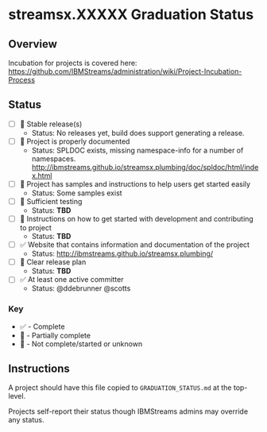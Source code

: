 # streamsx.XXXXX Graduation Status


## Overview
Incubation for projects is covered here: https://github.com/IBMStreams/administration/wiki/Project-Incubation-Process

## Status

- [ ] :red_circle: Stable release(s)
  * Status: No releases yet, build does support generating a release.
- [ ] :large_orange_diamond: Project is properly documented
  * Status: SPLDOC exists, missing namespace-info for a number of namespaces. http://ibmstreams.github.io/streamsx.plumbing/doc/spldoc/html/index.html
- [ ] :large_orange_diamond: Project has samples and instructions to help users get started easily
  * Status: Some samples exist
- [ ] :red_circle: Sufficient testing
  * Status: **TBD**
- [ ] :red_circle: Instructions on how to get started with development and contributing to project
  * Status: **TBD**
- [ ] :white_check_mark: Website that contains information and documentation of the project
  * Status: http://ibmstreams.github.io/streamsx.plumbing/
- [ ] :red_circle: Clear release plan
  * Status: **TBD**
- [ ] :white_check_mark: At least one active committer
  * Status: @ddebrunner @scotts

### Key
* :white_check_mark: - Complete
* :large_orange_diamond: - Partially complete
* :red_circle: - Not complete/started or unknown

## Instructions
A project should have this file copied to `GRADUATION_STATUS.md` at the top-level.

Projects self-report their status though IBMStreams admins may override any status.
